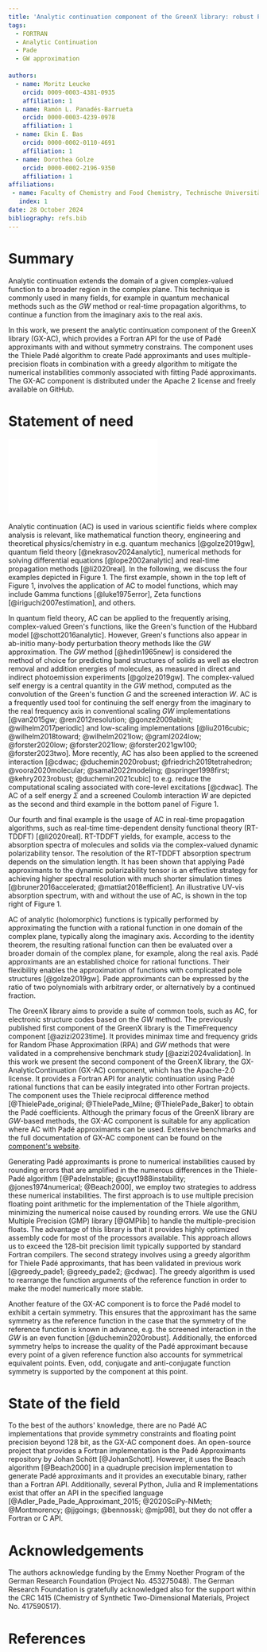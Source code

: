 ```yaml
---
title: 'Analytic continuation component of the GreenX library: robust Padé approximants with symmetry constrains'
tags:
  - FORTRAN
  - Analytic Continuation
  - Pade 
  - GW approximation

authors:
  - name: Moritz Leucke
    orcid: 0009-0003-4381-0935
    affiliation: 1
  - name: Ramón L. Panadés-Barrueta
    orcid: 0000-0003-4239-0978
    affiliation: 1
  - name: Ekin E. Bas
    orcid: 0000-0002-0110-4691
    affiliation: 1
  - name: Dorothea Golze
    orcid: 0000-0002-2196-9350
    affiliation: 1
affiliations:
 - name: Faculty of Chemistry and Food Chemistry, Technische Universität Dresden, 01062 Dresden, Germany
   index: 1
date: 28 October 2024
bibliography: refs.bib
---
```


# Summary

Analytic continuation extends the domain of a given complex-valued function to a broader region in the complex plane. This technique is commonly used in many fields, for example in quantum mechanical methods such as the $GW$ method or real-time propagation algorithms, to continue a function from the imaginary axis to the real axis. 

In this work, we present the analytic continuation component of the GreenX library (GX-AC), which provides a Fortran API for the use of Padé approximants with and without symmetry constrains. The component uses the Thiele Padé algorithm to create Padé approximants and uses multiple-precision floats in combination with a greedy algorithm to mitigate the numerical instabilities commonly associated with fitting Padé approximants. The GX-AC component is distributed under the Apache 2 license and freely available on GitHub.


# Statement of need

![Application of the GX-AnalyticContinuation component to a model function with two poles (top left), an RT-TDDFT UV-vis Absorption spectrum (top right), the $GW$ self energy (bottom left) and the $GW$ screened coulomb interaction (bottom right). More information about the functions that are presented here can be found on the [website of the GX-AC component](https://nomad-coe.github.io/greenX/gx_ac.html).](ac_overview.pdf)

Analytic continuation (AC) is used in various scientific fields where complex analysis is relevant, like mathematical function theory, engineering and theoretical physics/chemistry in e.g.  quantum mechanics [@golze2019gw], quantum field theory [@nekrasov2024analytic], numerical methods for solving differential equations [@lope2002analytic] and real-time propagation methods [@li2020real]. In the following, we discuss the four examples depicted in Figure 1. The first example, shown in the top left of Figure 1, involves the application of AC to model functions, which may include Gamma functions [@luke1975error], Zeta functions [@iriguchi2007estimation], and others. 

In quantum field theory, AC can be applied to the frequently arising, complex-valued Green's functions, like the Green's function of the Hubbard model [@schott2016analytic].
However, Green's functions also appear in ab-initio many-body perturbation theory methods like the $GW$ approximation.
The $GW$ method [@hedin1965new] is considered the method of choice for predicting band structures of solids as well as electron removal and addition energies of molecules, as measured in direct and indirect photoemission experiments [@golze2019gw]. The complex-valued self energy is a central quantity in the $GW$ method, computed as the convolution of the Green's function $G$ and the screened interaction $W$. AC is a frequently used tool for continuing the self energy from the imaginary to the real frequency axis in conventional scaling $GW$ implementations [@van2015gw; @ren2012resolution; @gonze2009abinit; @wilhelm2017periodic] and low-scaling implementations [@liu2016cubic; @wilhelm2018toward; @wilhelm2021low; @graml2024low; @forster2020low; @forster2021low; @forster2021gw100; @forster2023two]. More recently, AC has also been applied to the screened interaction [@cdwac; @duchemin2020robust; @friedrich2019tetrahedron; @voora2020molecular; @samal2022modeling; @springer1998first; @kehry2023robust; @duchemin2021cubic] to e.g. reduce the computational scaling associated with core-level excitations [@cdwac]. The AC of a self energy $\Sigma$ and a screened Coulomb interaction $W$ are depicted as the second and third example in the bottom panel of Figure 1.

Our fourth and final example is the usage of AC in real-time propagation algorithms, such as real-time time-dependent density functional theory (RT-TDDFT) [@li2020real]. RT-TDDFT yields, for example, access to the absorption spectra of molecules and solids via the complex-valued dynamic polarizability tensor. The resolution of the RT-TDDFT absorption spectrum depends on the simulation length. It has been shown that applying Padé approximants to the dynamic polarizability tensor is an effective strategy for achieving higher spectral resolution with much shorter simulation times [@bruner2016accelerated; @mattiat2018efficient].
An illustrative UV-vis absorption spectrum, with and without the use of AC, is shown in the top right of Figure 1.


AC of analytic (holomorphic) functions is typically performed by  approximating the function with a rational function in one domain of the complex plane, typically along the imaginary axis. According to the identity theorem, the resulting rational function can then be evaluated over a broader domain of the complex plane, for example, along the real axis. 
Padé approximants are an established choice for rational functions. Their flexibility enables the approximation of functions with complicated pole structures [@golze2019gw]. Pade approximants can be expressed by the ratio of two polynomials with arbitrary order, or alternatively by a continued fraction.


The GreenX library aims to provide a suite of common tools, such as AC, for electronic structure codes based on the $GW$ method. The previously published first component of the GreenX library is the TimeFrequency component [@azizi2023time]. It provides minimax time and frequency grids for Random Phase Approximation (RPA) and $GW$ methods that were validated in a comprehensive benchmark study [@azizi2024validation]. In this work we present the second component of the GreenX library, the GX-AnalyticContinuation (GX-AC) component, which has the Apache-2.0 license. It provides a Fortran API for analytic continuation using Padé rational functions that can be easily integrated into other Fortran projects. The component uses the Thiele reciprocal difference method [@ThielePade_original; @ThielePade_Milne; @ThielePade_Baker] to obtain the Padé coefficients. Although the primary focus of the GreenX library are $GW$-based methods, the GX-AC component is suitable for any application where AC with Padé approximants can be used. Extensive benchmarks and the full documentation of GX-AC component can be found on the [component's website](https://nomad-coe.github.io/greenX/gx_ac.html).

Generating Padé approximants is prone to numerical instabilities caused by rounding errors that are amplified in the numerous differences in the Thiele-Padé algorithm [@PadeInstable; @cuyt1988instability; @jones1974numerical; @Beach2000], we employ two strategies to address these numerical instabilities. The first approach is to use  multiple precision floating point arithmetic for the implementation of the Thiele algorithm, minimizing the numerical noise caused by rounding errors. We use the GNU Multiple Precision (GMP) library [@GMPlib] to handle the multiple-precision floats. The advantage of this library is that it provides highly optimized assembly code for most of the processors available. This approach allows us to exceed the 128-bit precision limit typically supported by standard Fortran compilers. The second strategy involves using a greedy algorithm for Thiele Padé approximants, that has been validated in previous work [@greedy_pade1; @greedy_pade2; @cdwac]. The greedy algorithm is used to rearrange the function arguments of the reference function in order to make the model numerically more stable.

Another feature of the GX-AC component is to force the Padé model to exhibit a certain symmetry. This ensures that the approximant has the same symmetry as the reference function in the case that the symmetry of the reference function is known in advance, e.g. the screened interaction in the $GW$ is an even function [@duchemin2020robust]. Additionally, the enforced symmetry helps to increase the quality of the Padé approximant because every point of a given reference function also accounts for symmetrical equivalent points. Even, odd, conjugate and anti-conjugate function symmetry is supported by the component at this point.

# State of the field
To the best of the authors' knowledge, there are no Padé AC implementations that provide symmetry constraints and floating point precision beyond 128 bit, as the GX-AC component does. An open-source project that provides a Fortran implementation is the Padé Approximants repository by Johan Schött [@JohanSchott]. However, it uses the Beach algorithm [@Beach2000] in a quadruple precision implementation to generate Padé approximants and it provides an executable binary, rather than a Fortran API. Additionally, several Python, Julia and R implementations exist that offer an API in the specified language [@Adler_Pade_Pade_Approximant_2015; @2020SciPy-NMeth; @Montmorency; @jjgoings; @bennosski; @mjp98], but they do not offer a Fortran or C API.


# Acknowledgements
The authors acknowledge funding by the Emmy Noether Program of the German Research Foundation (Project No. 453275048). The German Research Foundation is gratefully acknowledged also for the support within the CRC 1415 (Chemistry of Synthetic Two-Dimensional Materials, Project No. 417590517).

# References
